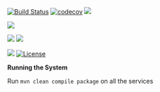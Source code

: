 [![Build Status](https://travis-ci.org/stackroute/ibm-wave4-oracle.svg?branch=v1.0.0)](https://travis-ci.org/stackroute/ibm-wave4-oracle)
[![codecov](https://codecov.io/gh/stackroute/ibm-wave4-oracle/branch/v1.0.0/graph/badge.svg)](https://codecov.io/gh/stackroute/ibm-wave4-oracle)
![](https://img.shields.io/codecov/c/github/stackroute/ibm-wave4-oracle/v1.0.0.svg?style=flat)

![](https://img.shields.io/github/issues/stackroute/ibm-wave4-oracle.svg?style=popout)

![](https://img.shields.io/github/contributors/stackroute/ibm-wave4-oracle.svg?style=popout)
![](https://img.shields.io/github/last-commit/stackroute/ibm-wave4-oracle/v1.0.0.svg?style=popout)

![](https://img.shields.io/github/repo-size/stackroute/ibm-wave4-oracle.svg?style=popout)
[![License](https://img.shields.io/badge/License-Apache%202.0-blue.svg)](https://opensource.org/licenses/Apache-2.0)

****Running the System****

Run ```mvn clean compile package``` on all the services


